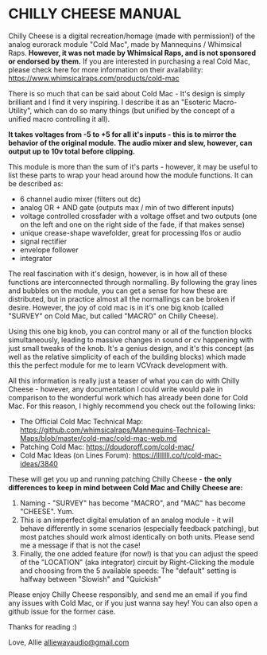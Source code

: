 # CHILLY CHEESE MANUAL

Chilly Cheese is a digital recreation/homage (made with permission!) of the analog eurorack module "Cold Mac", made by Mannequins / Whimsical Raps. **However, it was not made by Whimsical Raps, and is not sponsored or endorsed by them.** If you are interested in purchasing a real Cold Mac, please check here for more information on their availability: https://www.whimsicalraps.com/products/cold-mac

There is so much that can be said about Cold Mac - It's design is simply brilliant and I find it very inspiring. I describe it as an "Esoteric Macro-Utility", which can do so many things (but unified by the concept of a unified macro controlling it all).

**It takes voltages from -5 to +5 for all it's inputs - this is to mirror the behavior of the original module. The audio mixer and slew, however, can output up to 10v total before clipping.**

This module is more than the sum of it's parts - however, it may be useful to list these parts to wrap your head around how the module functions. It can be described as:

* 6 channel audio mixer (filters out dc)
* analog OR + AND gate (outputs max / min of two different inputs)
* voltage controlled crossfader with a voltage offset and two outputs (one on the left and one on the right side of the fade, if that makes sense)
* unique crease-shape wavefolder, great for processing lfos or audio
* signal rectifier
* envelope follower
* integrator

The real fascination with it's design, however, is in how all of these functions are interconnected through normalling. By following the gray lines and bubbles on the module, you can get a sense for how these are distributed, but in practice almost all the normallings can be broken if desire. However, the joy of cold mac is in it's one big knob (called "SURVEY" on Cold Mac, but called "MACRO" on Chilly Cheese).

Using this one big knob, you can control many or all of the function blocks simultaneously, leading to massive changes in sound or cv happening with just small tweaks of the knob. It's a genius design, and it's this concept (as well as the relative simplicity of each of the building blocks) which made this the perfect module for me to learn VCVrack development with.

All this information is really just a teaser of what you can do with Chilly Cheese - however, any documentation I could write would pale in comparison to the wonderful work which has already been done for Cold Mac. For this reason, I highly recommend you check out the following links:

* The Official Cold Mac Technical Map: https://github.com/whimsicalraps/Mannequins-Technical-Maps/blob/master/cold-mac/cold-mac-web.md
* Patching Cold Mac: https://doudoroff.com/cold-mac/
* Cold Mac Ideas (on Lines Forum): https://llllllll.co/t/cold-mac-ideas/3840

These will get you up and running patching Chilly Cheese - **the only differences to keep in mind between Cold Mac and Chilly Cheese are:**

1. Naming - "SURVEY" has become "MACRO", and "MAC" has become "CHEESE". Yum.
2. This is an imperfect digital emulation of an analog module - it will behave differently in some scenarios (especially feedback patching), but most patches should work almost identically on both units. Please send me a message if that is not the case!
3. Finally, the one added feature (for now!) is that you can adjust the speed of the "LOCATION" (aka integrator) circuit by Right-Clicking the module and choosing from the 5 available speeds: The "default" setting is halfway between "Slowish" and "Quickish"

Please enjoy Chilly Cheese responsibly, and send me an email if you find any issues with Cold Mac, or if you just wanna say hey! You can also open a github issue for the former case.

Thanks for reading :)

Love, Allie
alliewayaudio@gmail.com
